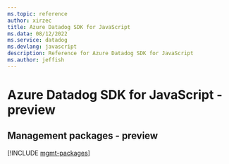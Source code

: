 ```yaml
---
ms.topic: reference
author: xirzec
title: Azure Datadog SDK for JavaScript
ms.data: 08/12/2022
ms.service: datadog
ms.devlang: javascript
description: Reference for Azure Datadog SDK for JavaScript
ms.author: jeffish
---
```

# Azure Datadog SDK for JavaScript - preview

## Management packages - preview
[!INCLUDE [mgmt-packages](datadog-mgmt-index.md)]

